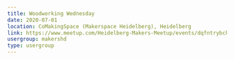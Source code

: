 ```yaml
---
title: Woodworking Wednesday
date: 2020-07-01
location: CoMakingSpace (Makerspace Heidelberg), Heidelberg
link: https://www.meetup.com/Heidelberg-Makers-Meetup/events/dqfntrybckbcb/
usergroup: makershd
type: usergroup
---
```

